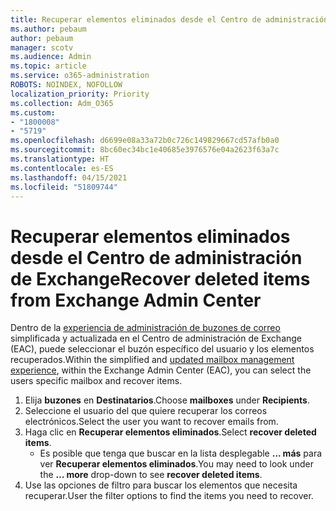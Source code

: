 ```yaml
---
title: Recuperar elementos eliminados desde el Centro de administración de Exchange
ms.author: pebaum
author: pebaum
manager: scotv
ms.audience: Admin
ms.topic: article
ms.service: o365-administration
ROBOTS: NOINDEX, NOFOLLOW
localization_priority: Priority
ms.collection: Adm_O365
ms.custom:
- "1800008"
- "5719"
ms.openlocfilehash: d6699e08a33a72b0c726c149829667cd57afb0a0
ms.sourcegitcommit: 8bc60ec34bc1e40685e3976576e04a2623f63a7c
ms.translationtype: HT
ms.contentlocale: es-ES
ms.lasthandoff: 04/15/2021
ms.locfileid: "51809744"
---
```

# <a name="recover-deleted-items-from-exchange-admin-center"></a><span data-ttu-id="b6f76-102">Recuperar elementos eliminados desde el Centro de administración de Exchange</span><span class="sxs-lookup"><span data-stu-id="b6f76-102">Recover deleted items from Exchange Admin Center</span></span>

<span data-ttu-id="b6f76-103">Dentro de la [experiencia de administración de buzones de correo](https://admin.exchange.microsoft.com/#/mailboxes) simplificada y actualizada en el Centro de administración de Exchange (EAC), puede seleccionar el buzón específico del usuario y los elementos recuperados.</span><span class="sxs-lookup"><span data-stu-id="b6f76-103">Within the simplified and [updated mailbox management experience](https://admin.exchange.microsoft.com/#/mailboxes), within the Exchange Admin Center (EAC), you can select the users specific mailbox and recover items.</span></span>

1. <span data-ttu-id="b6f76-104">Elija **buzones** en **Destinatarios**.</span><span class="sxs-lookup"><span data-stu-id="b6f76-104">Choose **mailboxes** under **Recipients**.</span></span>
2. <span data-ttu-id="b6f76-105">Seleccione el usuario del que quiere recuperar los correos electrónicos.</span><span class="sxs-lookup"><span data-stu-id="b6f76-105">Select the user you want to recover emails from.</span></span>
3. <span data-ttu-id="b6f76-106">Haga clic en **Recuperar elementos eliminados**.</span><span class="sxs-lookup"><span data-stu-id="b6f76-106">Select **recover deleted items**.</span></span>
    - <span data-ttu-id="b6f76-107">Es posible que tenga que buscar en la lista desplegable **... más** para ver **Recuperar elementos eliminados**.</span><span class="sxs-lookup"><span data-stu-id="b6f76-107">You may need to look under the **… more** drop-down to see **recover deleted items**.</span></span>
4. <span data-ttu-id="b6f76-108">Use las opciones de filtro para buscar los elementos que necesita recuperar.</span><span class="sxs-lookup"><span data-stu-id="b6f76-108">User the filter options to find the items you need to recover.</span></span>
